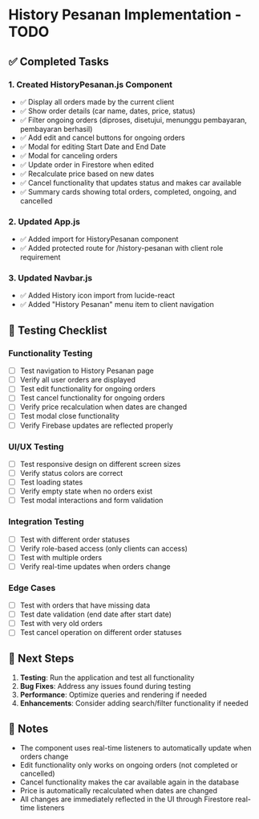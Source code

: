 # History Pesanan Implementation - TODO

## ✅ Completed Tasks

### 1. Created HistoryPesanan.js Component
- ✅ Display all orders made by the current client
- ✅ Show order details (car name, dates, price, status)
- ✅ Filter ongoing orders (diproses, disetujui, menunggu pembayaran, pembayaran berhasil)
- ✅ Add edit and cancel buttons for ongoing orders
- ✅ Modal for editing Start Date and End Date
- ✅ Modal for canceling orders
- ✅ Update order in Firestore when edited
- ✅ Recalculate price based on new dates
- ✅ Cancel functionality that updates status and makes car available
- ✅ Summary cards showing total orders, completed, ongoing, and cancelled

### 2. Updated App.js
- ✅ Added import for HistoryPesanan component
- ✅ Added protected route for /history-pesanan with client role requirement

### 3. Updated Navbar.js
- ✅ Added History icon import from lucide-react
- ✅ Added "History Pesanan" menu item to client navigation

## 🧪 Testing Checklist

### Functionality Testing
- [ ] Test navigation to History Pesanan page
- [ ] Verify all user orders are displayed
- [ ] Test edit functionality for ongoing orders
- [ ] Test cancel functionality for ongoing orders
- [ ] Verify price recalculation when dates are changed
- [ ] Test modal close functionality
- [ ] Verify Firebase updates are reflected properly

### UI/UX Testing
- [ ] Test responsive design on different screen sizes
- [ ] Verify status colors are correct
- [ ] Test loading states
- [ ] Verify empty state when no orders exist
- [ ] Test modal interactions and form validation

### Integration Testing
- [ ] Test with different order statuses
- [ ] Verify role-based access (only clients can access)
- [ ] Test with multiple orders
- [ ] Verify real-time updates when orders change

### Edge Cases
- [ ] Test with orders that have missing data
- [ ] Test date validation (end date after start date)
- [ ] Test with very old orders
- [ ] Test cancel operation on different order statuses

## 🚀 Next Steps

1. **Testing**: Run the application and test all functionality
2. **Bug Fixes**: Address any issues found during testing
3. **Performance**: Optimize queries and rendering if needed
4. **Enhancements**: Consider adding search/filter functionality if needed

## 📝 Notes

- The component uses real-time listeners to automatically update when orders change
- Edit functionality only works on ongoing orders (not completed or cancelled)
- Cancel functionality makes the car available again in the database
- Price is automatically recalculated when dates are changed
- All changes are immediately reflected in the UI through Firestore real-time listeners
